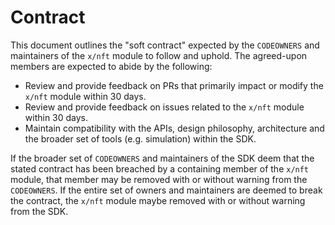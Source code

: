 # Contract

This document outlines the "soft contract" expected by the `CODEOWNERS` and maintainers
of the `x/nft` module to follow and uphold. The agreed-upon members are expected
to abide by the following:

- Review and provide feedback on PRs that primarily impact or modify the `x/nft`
module within 30 days.
- Review and provide feedback on issues related to the `x/nft` module within 30
days.
- Maintain compatibility with the APIs, design philosophy, architecture and the
broader set of tools (e.g. simulation) within the SDK.

If the broader set of `CODEOWNERS` and maintainers of the SDK deem that the stated
contract has been breached by a containing member of the `x/nft` module, that
member may be removed with or without warning from the `CODEOWNERS`. If the entire
set of owners and maintainers are deemed to break the contract, the `x/nft` module
maybe removed with or without warning from the SDK.
